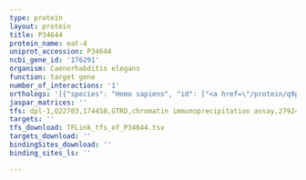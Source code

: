 ```yaml
---
type: protein
layout: protein
title: P34644
protein_name: eat-4
uniprot_accession: P34644
ncbi_gene_id: '176291'
organism: Caenorhabditis elegans
function: target gene
number_of_interactions: '1'
orthologs: '[{"species": "Homo sapiens", "id": ["<a href=\"/protein/q9p2u8\">Q9P2U8</a>", "<a href=\"/protein/q8ndx2\">Q8NDX2</a>", "<a href=\"/protein/q9p2u7\">Q9P2U7</a>"]}, {"species": "Mus musculus", "id": ["<a href=\"/protein/q8bfu8\">Q8BFU8</a>", "<a href=\"/protein/q3txx4\">Q3TXX4</a>", "<a href=\"/protein/a0a0r4j0a6\">A0A0R4J0A6</a>"]}, {"species": "Rattus norvegicus", "id": ["<a href=\"/protein/q62634\">Q62634</a>", "<a href=\"/protein/g3v851\">G3V851</a>", "Q7TSF2"]}, {"species": "Drosophila melanogaster", "id": ["<a href=\"/protein/q9vqc0\">Q9VQC0</a>"]}, {"species": "Danio rerio", "id": ["<a href=\"/protein/q1l8x9\">Q1L8X9</a>", "X1WFE7", "<a href=\"/protein/f1qpp6\">F1QPP6</a>", "A3QK31", "<a href=\"/protein/q5w8i8\">Q5W8I8</a>"]}]'
jaspar_matrices: ''
tfs: dpl-1,Q22703,174458,GTRD,chromatin immunoprecipitation assay,27924024%5Buid%5D,No
targets: ''
tfs_download: TFLink_tfs_of_P34644.tsv
targets_download: ''
bindingSites_download: ''
binding_sites_ls: ''

---
```

